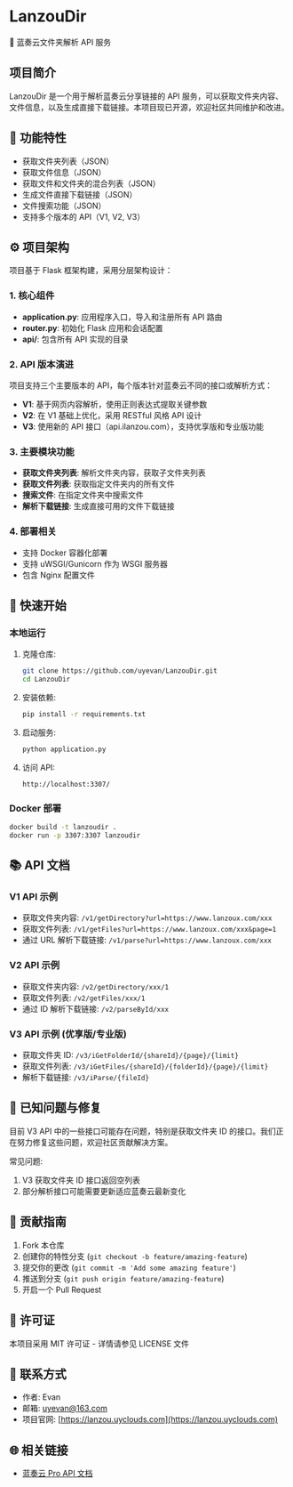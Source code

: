 # LanzouDir

🚀 蓝奏云文件夹解析 API 服务

## 项目简介

LanzouDir 是一个用于解析蓝奏云分享链接的 API 服务，可以获取文件夹内容、文件信息，以及生成直接下载链接。本项目现已开源，欢迎社区共同维护和改进。

## 🌟 功能特性

- 获取文件夹列表（JSON）
- 获取文件信息（JSON）
- 获取文件和文件夹的混合列表（JSON）
- 生成文件直接下载链接（JSON）
- 文件搜索功能（JSON）
- 支持多个版本的 API（V1, V2, V3）

## ⚙️ 项目架构

项目基于 Flask 框架构建，采用分层架构设计：

### 1. 核心组件

- **application.py**: 应用程序入口，导入和注册所有 API 路由
- **router.py**: 初始化 Flask 应用和会话配置
- **api/**: 包含所有 API 实现的目录

### 2. API 版本演进

项目支持三个主要版本的 API，每个版本针对蓝奏云不同的接口或解析方式：

- **V1**: 基于网页内容解析，使用正则表达式提取关键参数
- **V2**: 在 V1 基础上优化，采用 RESTful 风格 API 设计
- **V3**: 使用新的 API 接口（api.ilanzou.com），支持优享版和专业版功能

### 3. 主要模块功能

- **获取文件夹列表**: 解析文件夹内容，获取子文件夹列表
- **获取文件列表**: 获取指定文件夹内的所有文件
- **搜索文件**: 在指定文件夹中搜索文件
- **解析下载链接**: 生成直接可用的文件下载链接

### 4. 部署相关

- 支持 Docker 容器化部署
- 支持 uWSGI/Gunicorn 作为 WSGI 服务器
- 包含 Nginx 配置文件

## 🚀 快速开始

### 本地运行

1. 克隆仓库:
   ```bash
   git clone https://github.com/uyevan/LanzouDir.git
   cd LanzouDir
   ```

2. 安装依赖:
   ```bash
   pip install -r requirements.txt
   ```

3. 启动服务:
   ```bash
   python application.py
   ```

4. 访问 API:
   ```
   http://localhost:3307/
   ```

### Docker 部署

```bash
docker build -t lanzoudir .
docker run -p 3307:3307 lanzoudir
```

## 📚 API 文档

### V1 API 示例

- 获取文件夹内容: `/v1/getDirectory?url=https://www.lanzoux.com/xxx`
- 获取文件列表: `/v1/getFiles?url=https://www.lanzoux.com/xxx&page=1`
- 通过 URL 解析下载链接: `/v1/parse?url=https://www.lanzoux.com/xxx`

### V2 API 示例

- 获取文件夹内容: `/v2/getDirectory/xxx/1`
- 获取文件列表: `/v2/getFiles/xxx/1`
- 通过 ID 解析下载链接: `/v2/parseById/xxx`

### V3 API 示例 (优享版/专业版)

- 获取文件夹 ID: `/v3/iGetFolderId/{shareId}/{page}/{limit}`
- 获取文件列表: `/v3/iGetFiles/{shareId}/{folderId}/{page}/{limit}`
- 解析下载链接: `/v3/iParse/{fileId}`

## 🔧 已知问题与修复

目前 V3 API 中的一些接口可能存在问题，特别是获取文件夹 ID 的接口。我们正在努力修复这些问题，欢迎社区贡献解决方案。

常见问题:
1. V3 获取文件夹 ID 接口返回空列表
2. 部分解析接口可能需要更新适应蓝奏云最新变化

## 🤝 贡献指南

1. Fork 本仓库
2. 创建你的特性分支 (`git checkout -b feature/amazing-feature`)
3. 提交你的更改 (`git commit -m 'Add some amazing feature'`)
4. 推送到分支 (`git push origin feature/amazing-feature`)
5. 开启一个 Pull Request

## 📝 许可证

本项目采用 MIT 许可证 - 详情请参见 LICENSE 文件

## 📮 联系方式

- 作者: Evan
- 邮箱: uyevan@163.com
- 项目官网: [https://lanzou.uyclouds.com](https://lanzou.uyclouds.com)

## 🌐 相关链接

- [蓝奏云 Pro API 文档](https://lanzou.uyclouds.com)